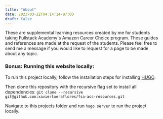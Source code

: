 ```yaml
---
title: "About"
date: 2023-03-22T04:14:14-07:00
draft: false
---
```


These are supplemental learning resources created by me for students taking Fullstack Academy's Amazon Career Choice program. These guides and references are made at the request of the students. Please feel free to send me a message if you would like to request for a page to be made about any topic. 


### Bonus: Running this website locally: 
To run this project locally, follow the installation steps for installing [HUGO](https://gohugo.io/documentation/).

Then clone this repository with the recursive flag set to install all dependencies:
```git clone --recursive git@github.com:xavierloeraflores/fsa-acc-resources.git```

Navigate to this projects folder and run ```hugo server``` to run the project locally. 
